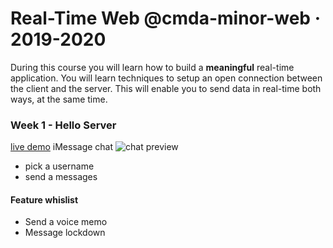 # Real-Time Web @cmda-minor-web · 2019-2020

During this course you will learn how to build a **meaningful** real-time application. You will learn techniques to setup an open connection between the client and the server. This will enable you to send data in real-time both ways, at the same time.


### Week 1 - Hello Server
[live demo](https://real-time-1920.herokuapp.com/)
iMessage chat
![chat preview]()

* pick a username
* send a messages


#### Feature whislist
* Send a voice memo
* Message lockdown
